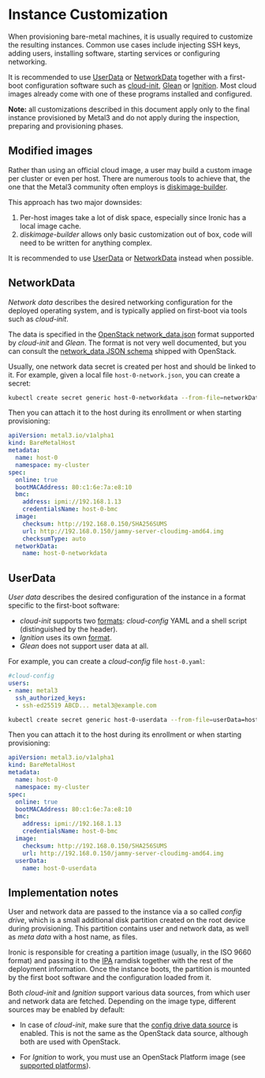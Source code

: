 # Instance Customization

<!-- cSpell:ignore diskimage -->

When provisioning bare-metal machines, it is usually required to customize the
resulting instances. Common use cases include injecting SSH keys, adding
users, installing software, starting services or configuring networking.

It is recommended to use [UserData](#userdata) or [NetworkData](#networkdata)
together with a first-boot configuration software such as
[cloud-init][cloud-init], [Glean][glean] or [Ignition][ignition]. Most cloud
images already come with one of these programs installed and configured.

**Note:** all customizations described in this document apply only to the final
instance provisioned by Metal3 and do not apply during the inspection,
preparing and provisioning phases.

[cloud-init]: https://cloudinit.readthedocs.io/en/latest/index.html
[glean]: https://opendev.org/opendev/glean/
[ignition]: https://coreos.github.io/ignition/

## Modified images

Rather than using an official cloud image, a user may build a custom image per
cluster or even per host. There are numerous tools to achieve that, the one
that the Metal3 community often employs is
[diskimage-builder](https://docs.openstack.org/diskimage-builder/latest/).

This approach has two major downsides:

1. Per-host images take a lot of disk space, especially since Ironic has a
   local image cache.
2. *diskimage-builder* allows only basic customization out of box, code will
   need to be written for anything complex.

It is recommended to use [UserData](#userdata) or [NetworkData](#networkdata)
instead when possible.

## NetworkData

*Network data* describes the desired networking configuration for the deployed
operating system, and is typically applied on first-boot via tools such as
*cloud-init*.

The data is specified in the [OpenStack network_data.json][network_data] format
supported by *cloud-init* and *Glean*.  The format is not very well documented,
but you can consult the [network_data JSON schema][network_data schema]
shipped with OpenStack.

Usually, one network data secret is created per host and should be linked to
it. For example, given a local file `host-0-network.json`, you can create a
secret:

```bash
kubectl create secret generic host-0-networkdata --from-file=networkData=host-0-network.json
```

Then you can attach it to the host during its enrollment or when starting
provisioning:

```yaml
apiVersion: metal3.io/v1alpha1
kind: BareMetalHost
metadata:
  name: host-0
  namespace: my-cluster
spec:
  online: true
  bootMACAddress: 80:c1:6e:7a:e8:10
  bmc:
    address: ipmi://192.168.1.13
    credentialsName: host-0-bmc
  image:
    checksum: http://192.168.0.150/SHA256SUMS
    url: http://192.168.0.150/jammy-server-cloudimg-amd64.img
    checksumType: auto
  networkData:
    name: host-0-networkdata
```

[network_data]: https://docs.openstack.org/nova/latest/user/metadata.html#openstack-format-metadata
[network_data schema]: https://docs.openstack.org/nova/latest/_downloads/9119ca7ac90aa2990e762c08baea3a36/network_data.json

## UserData

*User data* describes the desired configuration of the instance in a format
specific to the first-boot software:

* *cloud-init* supports two [formats][cloud-config]: *cloud-config* YAML and
  a shell script (distinguished by the header).
* *Ignition* uses its own [format][ignition-config].
* *Glean* does not support user data at all.

For example, you can create a *cloud-config* file `host-0.yaml`:

```yaml
#cloud-config
users:
- name: metal3
  ssh_authorized_keys:
  - ssh-ed25519 ABCD... metal3@example.com
```

```bash
kubectl create secret generic host-0-userdata --from-file=userData=host-0.json
```

Then you can attach it to the host during its enrollment or when starting
provisioning:

```yaml
apiVersion: metal3.io/v1alpha1
kind: BareMetalHost
metadata:
  name: host-0
  namespace: my-cluster
spec:
  online: true
  bootMACAddress: 80:c1:6e:7a:e8:10
  bmc:
    address: ipmi://192.168.1.13
    credentialsName: host-0-bmc
  image:
    checksum: http://192.168.0.150/SHA256SUMS
    url: http://192.168.0.150/jammy-server-cloudimg-amd64.img
  userData:
    name: host-0-userdata
```

[cloud-config]: https://cloudinit.readthedocs.io/en/latest/explanation/format.html
[ignition-config]: https://coreos.github.io/ignition/specs/

## Implementation notes

User and network data are passed to the instance via a so called *config
drive*, which is a small additional disk partition created on the root device
during provisioning. This partition contains user and network data, as well as
*meta data* with a host name, as files.

Ironic is responsible for creating a partition image (usually, in the ISO 9660
format) and passing it to the [IPA](../ironic/ironic-python-agent.md) ramdisk
together with the rest of the deployment information. Once the instance boots,
the partition is mounted by the first boot software and the configuration
loaded from it.

Both *cloud-init* and *Ignition* support various data sources, from which
user and network data are fetched. Depending on the image type, different
sources may be enabled by default:

* In case of *cloud-init*, make sure that the [config drive data
  source][configdrive] is enabled. This is not the same as the OpenStack data
  source, although both are used with OpenStack.

* For *Ignition* to work, you must use an OpenStack Platform image (see
  [supported platforms][platforms]).

[configdrive]: https://cloudinit.readthedocs.io/en/latest/reference/datasources/configdrive.html#datasource-config-drive
[platforms]: https://coreos.github.io/ignition/supported-platforms/

